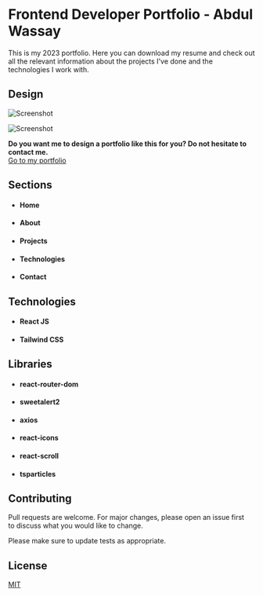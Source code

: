 # Frontend Developer Portfolio - Abdul Wassay

This is my 2023 portfolio. Here you can download my resume and check out all the relevant information about the projects I've done and the technologies I work with.

## Design

![Screenshot](/public/images/SC_1.png)

![Screenshot](/public/images/SC_2.png)

**Do you want me to design a portfolio like this for you? Do not hesitate to contact me.**  
[Go to my portfolio](https://your-portfolio-link-here.com "portfolio") 

## Sections

- #### Home
- #### About
- #### Projects
- #### Technologies
- #### Contact

## Technologies

- #### React JS
- #### Tailwind CSS

## Libraries

- #### react-router-dom
- #### sweetalert2
- #### axios
- #### react-icons
- #### react-scroll
- #### tsparticles

## Contributing

Pull requests are welcome. For major changes, please open an issue first  
to discuss what you would like to change.

Please make sure to update tests as appropriate.

## License

[MIT](https://choosealicense.com/licenses/mit/)

